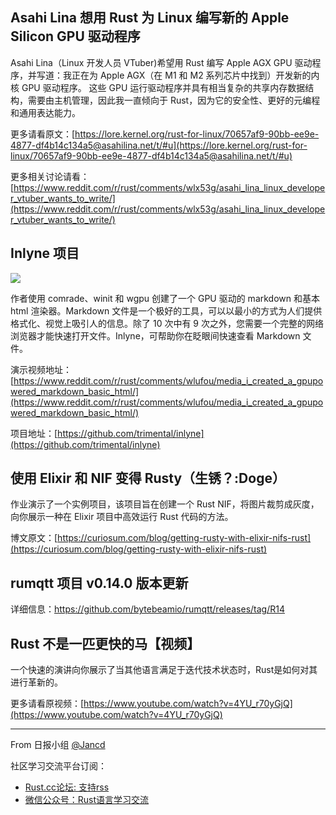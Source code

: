 ## Asahi Lina 想用 Rust 为 Linux 编写新的 Apple Silicon GPU 驱动程序

Asahi Lina（Linux 开发人员 VTuber)希望用 Rust 编写 Apple AGX GPU 驱动程序，并写道：我正在为 Apple AGX（在 M1 和 M2 系列芯片中找到）开发新的内核 GPU 驱动程序。 这些 GPU 运行驱动程序并具有相当复杂的共享内存数据结构，需要由主机管理，因此我一直倾向于 Rust，因为它的安全性、更好的元编程和通用表达能力。 

更多请看原文：[https://lore.kernel.org/rust-for-linux/70657af9-90bb-ee9e-4877-df4b14c134a5@asahilina.net/t/#u](https://lore.kernel.org/rust-for-linux/70657af9-90bb-ee9e-4877-df4b14c134a5@asahilina.net/t/#u)

更多相关讨论请看：[https://www.reddit.com/r/rust/comments/wlx53g/asahi_lina_linux_developer_vtuber_wants_to_write/](https://www.reddit.com/r/rust/comments/wlx53g/asahi_lina_linux_developer_vtuber_wants_to_write/)

## Inlyne 项目

![](https://github.com/trimental/inlyne/raw/main/example.png)

作者使用 comrade、winit 和 wgpu 创建了一个 GPU 驱动的 markdown 和基本 html 渲染器。Markdown 文件是一个极好的工具，可以以最小的方式为人们提供格式化、视觉上吸引人的信息。除了 10 次中有 9 次之外，您需要一个完整的网络浏览器才能快速打开文件。Inlyne，可帮助你在眨眼间快速查看 Markdown 文件。

演示视频地址：[https://www.reddit.com/r/rust/comments/wlufou/media_i_created_a_gpupowered_markdown_basic_html/](https://www.reddit.com/r/rust/comments/wlufou/media_i_created_a_gpupowered_markdown_basic_html/)

项目地址：[https://github.com/trimental/inlyne](https://github.com/trimental/inlyne)

## 使用 Elixir 和 NIF 变得 Rusty（生锈？:Doge）

作业演示了一个实例项目，该项目旨在创建一个 Rust NIF，将图片裁剪成灰度，向你展示一种在 Elixir 项目中高效运行 Rust 代码的方法。

博文原文：[https://curiosum.com/blog/getting-rusty-with-elixir-nifs-rust](https://curiosum.com/blog/getting-rusty-with-elixir-nifs-rust)

## rumqtt 项目 v0.14.0 版本更新

详细信息：https://github.com/bytebeamio/rumqtt/releases/tag/R14

## Rust 不是一匹更快的马【视频】

一个快速的演讲向你展示了当其他语言满足于迭代技术状态时，Rust是如何对其进行革新的。

更多请看原视频：[https://www.youtube.com/watch?v=4YU_r70yGjQ](https://www.youtube.com/watch?v=4YU_r70yGjQ)

---

From 日报小组 [@Jancd](https://github.com/Jancd)

社区学习交流平台订阅：
- [Rust.cc论坛: 支持rss](https://rust.cc)
- [微信公众号：Rust语言学习交流](https://rust.cc/article?id=ed7c9379-d681-47cb-9532-0db97d883f62)